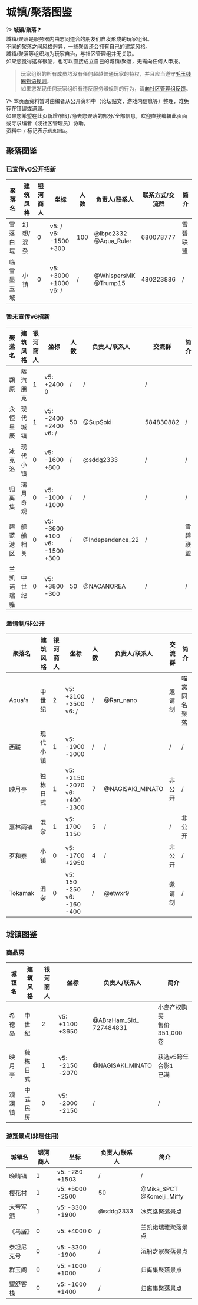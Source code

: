 # 城镇/聚落图鉴

?> **城镇/聚落 :question:**  
城镇/聚落是服务器内由志同道合的朋友们自发形成的玩家组织。  
不同的聚落之间风格迥异，一些聚落还会拥有自己的建筑风格。  
城镇/聚落等组织均为玩家自治，与社区管理组并无关联。  
如果您觉得这样很酷，也可以直接成立自己的城镇/聚落，无需向任何人申报。

> 玩家组织的所有成员均没有任何超越普通玩家的特权，并且应当遵守[毛玉线圈物语规则](/kedama/rules)。  
如果您发现任何玩家组织有违反服务器规则的行为，请[向社区管理组反馈](https://community.craft.moe/t/report)。


?> 本页面资料暂时由编者从公开资料中（论坛贴文，游戏内信息等）整理，难免存在错误或遗漏。  
如果您希望在此页新增/修订/隐去您聚落的部分/全部信息，欢迎直接编辑此页面或寻求编者（或社区管理员）协助。  
资料中 `/` 标记表示`信息暂缺`。  

## 聚落图鉴

### 已宣传v6公开招新

| 聚落名 | 建筑风格 | 银河商人 | 坐标 | 人数 | 负责人/联系人 | 联系方式/交流群 | 简介 |
| ----- | ----- | ----- | ----- | ----- | ----- | ----- | ----- |
| 雪落白堤 | 幻想/混杂 | 0 | v5: / </br> v6: -1500 +300 | 100 | @lbpc2332 </br> @Aqua_Ruler | 680078777 | 雪碧联盟 |
| 临雪墨玉城 | 小镇 | 0 | v5: +3000 +1000 </br> v6: / | / | @WhispersMK </br> @Trump15 | 480223886 | / |

### 暂未宣传v6招新

| 聚落名 | 建筑风格 | 银河商人 | 坐标 | 人数 | 负责人/联系人 | 交流群 | 简介 |
| ----- | ----- | ----- | ----- | ----- | ----- | ----- | ----- |
| 朔原 | 蒸汽朋克 | 1 | v5: +2400 0 | / | / | / |
| 永恒星辰 | 现代城镇 | 1 | v5: -2400 -2400 </br> v6: / | 50 | @SupSoki | 584830882 | / |
| 冰克洛 | 现代小镇 | 0 | v5: -1600 +800 | / | @sddg2333 | / | / |
| 归离集 | 璃月奇观 | 0 | v5: -1000 +1000 | / | / | / | / |
| 碧蓝港区 | 舰船相关 | 0 | v5: -3600 +100 </br> v6: -1500 +300 | / | @Independence_22 | / | 雪碧联盟 |
| 兰凯诺瑞雅 | 中世纪 | 0 | v5: +3800 -300 | 50 | @NACANOREA | / | / |

### 邀请制/非公开

| 聚落名 | 建筑风格 | 银河商人 | 坐标 | 人数 | 负责人/联系人 | 交流群 | 简介 |
| ----- | ----- | ----- | ----- | ----- | ----- | ----- | ----- |
| Aqua's | 中世纪 | 2 | v5: +3100 -3500 </br> v6: / | / | @Ran_nano | 邀请制 | 喵窝同名聚落 |
| 西联 | 现代小镇 | 1 | v5: -1900 -3000 | / | / | / | / |
| 映月亭 | 独栋日式 | 1 | v5: -2150 -2070 </br> v6: +400 -1300 | 7 | @NAGISAKI_MINATO | 非公开 | / |
| 嘉林雨镇 | 混杂 | 1 | v5: 1700 1150 | 5 | / | / | 非公开 | / |
| 歹和寮 | 小镇 | 0 | v5: -1700 +2950 | 4 | / | 非公开 | / |
| Tokamak | 混杂 | 0 | v5: 150 -250 </br> v6: -160 -400 | / | @etwxr9 | 邀请制 | / |

## 城镇图鉴

### 商品房

| 城镇名 | 建筑风格 | 银河商人 | 坐标 | 负责人/联系人 | 简介 |
| ----- | ----- | ----- | ----- | ----- | ----- |
| 希德岛 | 中世纪 | 2 | v5: +1100 +3650 | @ABraHam_Sid_ </br> 727484831 | 小岛产权购买 </br> 售价 351,000 卷 |
| 映月亭 | 独栋日式 | 1 | v5: -2150 -2070 | @NAGISAKI_MINATO | 获选v5跨年合影1 </br> 已满 |
| 观澜镇 | 中式民房 | 0 | v5: -2000 -2150 | / | / |

### 游览景点(非居住用)

| 城镇名 | 银河商人 | 坐标 | 负责人/联系人 | 简介 |
| ----- | ----- | ----- | ----- | ----- |
| 晚晴镇 | 1 | v5: -280 +1503 | / | / |
| 樱花村 | 1 | v5: +5000 -2500 | 50 | @Mika_SPCT </br> @Komeiji_Miffy | 东方Project-地灵殿 </br> 获选v5跨年合影2 |
| 大帝军港 | 1 | v5: -3300 -1900 | @sddg2333 | 冰克洛聚落景点 |
| 《鸟居》 | 0 | v5: +4000 0 | / | 兰凯诺瑞雅聚落景点 |
| 泰坦尼克号 | 0 | v5: -3300 -1900 | / | 沉船之家聚落景点 |
| 群玉阁 | 0 | v5: -1000 +1000 | / | 归离集聚落景点 |
| 望舒客栈 | 0 | v5: -1000 +1400 | / | 归离集聚落景点 |
